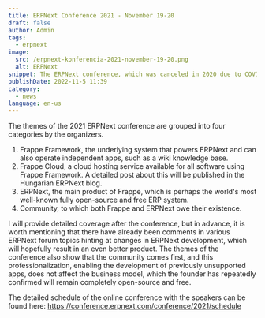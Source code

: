 ```yaml
---
title: ERPNext Conference 2021 - November 19-20
draft: false
author: Admin
tags:
  - erpnext
image:
  src: /erpnext-konferencia-2021-november-19-20.png
  alt: ERPNext
snippet: The ERPNext conference, which was canceled in 2020 due to COVID, is finally back and will be organized by the ERPNext developers at Frappe.
publishDate: 2022-11-5 11:39
category:
  - news
language: en-us
---
```


The themes of the 2021 ERPNext conference are grouped into four categories by the organizers.

1. Frappe Framework, the underlying system that powers ERPNext and can also operate independent apps, such as a wiki knowledge base.
2. Frappe Cloud, a cloud hosting service available for all software using Frappe Framework. A detailed post about this will be published in the Hungarian ERPNext blog.
3. ERPNext, the main product of Frappe, which is perhaps the world's most well-known fully open-source and free ERP system.
4. Community, to which both Frappe and ERPNext owe their existence.

I will provide detailed coverage after the conference, but in advance, it is worth mentioning that there have already been comments in various ERPNext forum topics hinting at changes in ERPNext development, which will hopefully result in an even better product. The themes of the conference also show that the community comes first, and this professionalization, enabling the development of previously unsupported apps, does not affect the business model, which the founder has repeatedly confirmed will remain completely open-source and free.

The detailed schedule of the online conference with the speakers can be found here: <a href="https://conference.erpnext.com/conference/2021/schedule" rel="noopener noreferrer">https://conference.erpnext.com/conference/2021/schedule</a></p>
